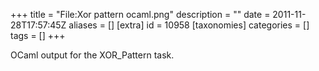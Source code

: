 +++
title = "File:Xor pattern ocaml.png"
description = ""
date = 2011-11-28T17:57:45Z
aliases = []
[extra]
id = 10958
[taxonomies]
categories = []
tags = []
+++

OCaml output for the XOR_Pattern task.
